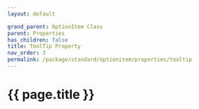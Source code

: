 ```yaml
---
layout: default

grand_parent: OptionItem Class
parent: Properties
has_children: false
title: ToolTip Property
nav_order: 3
permalink: /package/standard/optionitem/properties/tooltip
---
```

# {{ page.title }}
